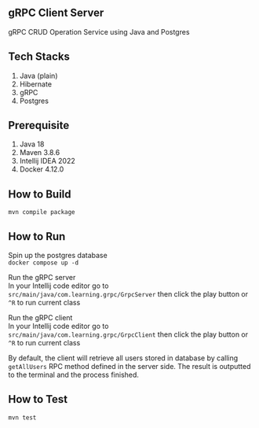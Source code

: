 ## gRPC Client Server

gRPC CRUD Operation Service using Java and Postgres

## Tech Stacks
1. Java (plain)
2. Hibernate
3. gRPC
4. Postgres

## Prerequisite
1. Java 18
2. Maven 3.8.6
3. Intellij IDEA 2022
4. Docker 4.12.0

## How to Build
`mvn compile package`

## How to Run

Spin up the postgres database  
`docker compose up -d`

Run the gRPC server  
In your Intellij code editor go to `src/main/java/com.learning.grpc/GrpcServer` then click the play button or `^R` to run current class

Run the gRPC client  
In your Intellij code editor go to `src/main/java/com.learning.grpc/GrpcClient` then click the play button or `^R` to run current class

By default, the client will retrieve all users stored in database by calling `getAllUsers` RPC method defined in the server side. The result is outputted to the terminal and the process finished.

## How to Test
`mvn test`
